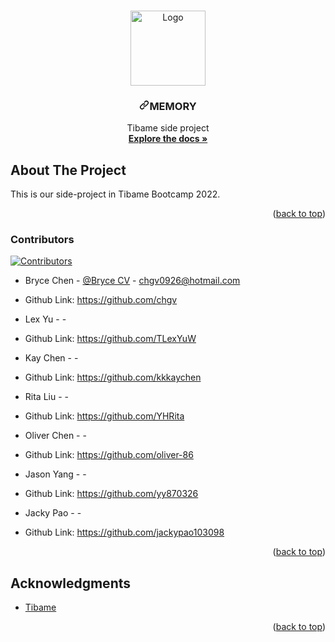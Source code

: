 <article class="markdown-body entry-content container-lg" itemprop="text"><p dir="auto"><a name="user-content-readme-top"></a></p>

<br>
<div align="center" dir="auto">
  <a href="https://github.com/SJ-Wu/Yokult-boot">
    <img src="https://github.com/chgv/Memory/blob/main/src/main/webapp/backend/assets/img/logo6.png" alt="Logo" width="120" height="120" style="max-width: 100%;">
  </a>
<h3 align="center" dir="auto"><a id="user-content-memory" class="anchor" aria-hidden="true" href="#memory"><svg class="octicon octicon-link" viewBox="0 0 16 16" version="1.1" width="16" height="16" aria-hidden="true"><path fill-rule="evenodd" d="M7.775 3.275a.75.75 0 001.06 1.06l1.25-1.25a2 2 0 112.83 2.83l-2.5 2.5a2 2 0 01-2.83 0 .75.75 0 00-1.06 1.06 3.5 3.5 0 004.95 0l2.5-2.5a3.5 3.5 0 00-4.95-4.95l-1.25 1.25zm-4.69 9.64a2 2 0 010-2.83l2.5-2.5a2 2 0 012.83 0 .75.75 0 001.06-1.06 3.5 3.5 0 00-4.95 0l-2.5 2.5a3.5 3.5 0 004.95 4.95l1.25-1.25a.75.75 0 00-1.06-1.06l-1.25 1.25a2 2 0 01-2.83 0z"></path></svg></a>MEMORY</h3>
  <p align="center" dir="auto">
    Tibame side project
    <br>
    <a href="https://github.com/chgv/Memory"><strong>Explore the docs »</strong></a>
</div>

<h2 dir="auto"><a id="user-content-about-the-project" class="anchor" aria-hidden="true" href="#about-the-project"></a>About The Project</h2>
<p dir="auto">
This is our side-project in Tibame Bootcamp 2022. </p>

<p align="right" dir="auto">(<a href="#readme-top">back to top</a>)</p>

<h3 dir="auto"><a id="user-content-contributors" class="anchor" aria-hidden="true" href="#contributors"></a>Contributors</h3>
<p dir="auto"><a href="https://github.com/chgv/Memory/pulse/monthly"><img src="https://img.shields.io/badge/contributors-7-green" alt="Contributors" style="max-width: 100%;"></a></p>
<ul dir="auto">
<li>
<p dir="auto">Bryce Chen - <a href="https://www.canva.com/design/DAFMLFv1U-8/9MuJY9c89zdVO-ED-WLEcA/view?utm_content=DAFMLFv1U-8&utm_campaign=designshare&utm_medium=link&utm_source=publishsharelink" rel="nofollow">@Bryce CV</a> - <a href="mailto:chgv0926@hotmail.com">chgv0926@hotmail.com</a></p>
<li>Github Link: <a href="https://github.com/chgv/">https://github.com/chgv</a></li>
</li>
<li>
<p dir="auto">Lex Yu - <a href="" rel="nofollow"></a> - <a href="mailto:"></a></p>
<li>Github Link: <a href="https://github.com/TLexYuW/">https://github.com/TLexYuW</a></li>
</li>
<li>
<p dir="auto">Kay Chen - <a href="" rel="nofollow"></a> - <a href="mailto:"></a></p>
<li>Github Link: <a href="https://github.com/kkkaychen">https://github.com/kkkaychen</a></li>
</li>
<li>
<p dir="auto">Rita Liu - <a href="" rel="nofollow"></a> - <a href="mailto:"></a></p>
<li>Github Link: <a href="https://github.com/YHRita/">https://github.com/YHRita</a></li>
</li>
<li>
<p dir="auto">Oliver Chen - <a href="" rel="nofollow"></a> - <a href="mailto:"></a></p>
<li>Github Link: <a href="https://github.com/oliver-86/">https://github.com/oliver-86</a></li>
</li>
<li>
<p dir="auto">Jason Yang - <a href="" rel="nofollow"></a> - <a href="mailto:"></a></p>
<li>Github Link: <a href="https://github.com/yy870326/">https://github.com/yy870326</a></li>
</li>
<li>
<p dir="auto">Jacky Pao - <a href="" rel="nofollow"></a> - <a href="mailto:"></a></p>
<li>Github Link: <a href="https://github.com/jackypao103098/">https://github.com/jackypao103098</a></li>
</li>
</ul>
<p align="right" dir="auto">(<a href="#readme-top">back to top</a>)</p>

## Acknowledgments
<ul dir="auto">
<li><a href="https://www.tibame.com/" rel="nofollow">Tibame</a></li>
</ul>
<p align="right" dir="auto">(<a href="#readme-top">back to top</a>)</p>
</article>
